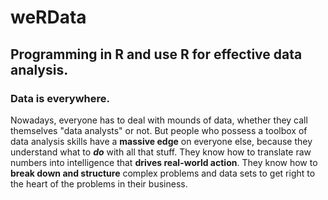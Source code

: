 # weRData

## Programming in R and use R for effective data analysis.


### Data is everywhere.
Nowadays, everyone has to deal with mounds of data,
whether they call themselves "data analysts" or not.
But people who possess a toolbox of data analysis skills
have a **massive edge** on everyone else, because they understand what to ***do*** with all that stuff. They know how to translate raw numbers into intelligence that **drives real-world action**. They know how to **break down and structure** complex problems and data sets to get right to the heart of the problems in their business.